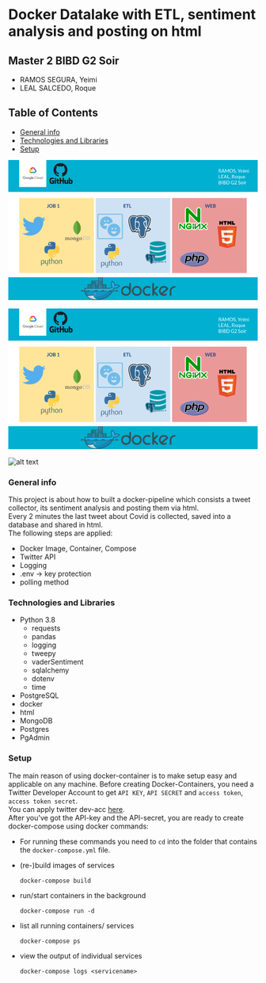 # Docker Datalake with ETL, sentiment analysis and posting on html
 
## Master 2 BIBD G2 Soir
- RAMOS SEGURA, Yeimi
- LEAL SALCEDO, Roque

## Table of Contents
- [General info](#general-info)
- [Technologies and Libraries](#technologies-and-libraries)
- [Setup](#setup)

![Toronto Canda 2018](/Docker.png)

![Image text](https://github.com/roqueleal/datalake/blob/main/Docker.png) 

![alt text](https://github.com/[username]/[reponame]/blob/[branch]/image.jpg?raw=true)

### General info
This project is about how to built a docker-pipeline which consists a tweet collector, its sentiment analysis and posting them via html.  
Every 2 minutes the last tweet about Covid is collected, saved into a database and shared in html.  
The following steps are applied:
- Docker Image, Container, Compose
- Twitter API
- Logging
- .env -> key protection
- polling method

### Technologies and Libraries
- Python 3.8
	- requests
	- pandas
	- logging
	- tweepy
	- vaderSentiment
	- sqlalchemy
	- dotenv
	- time
- PostgreSQL
- docker
- html
- MongoDB
- Postgres
- PgAdmin

### Setup
The main reason of using docker-container is to make setup easy and applicable on any machine.
Before creating Docker-Containers, you need a Twitter Developer Account to get `API KEY`, `API SECRET` and `access token`, `access token secret`.  
You can apply twitter dev-acc [here](https://developer.twitter.com/en/apply).  
After you've got the API-key and the API-secret, you are ready to create docker-compose using docker commands:
- For running these commands you need to `cd` into the folder that contains the `docker-compose.yml` file.

- (re-)build images of services 
    ```
    docker-compose build
    ```

- run/start containers in the background
    ```
    docker-compose run -d
    ```

- list all running containers/ services
    ```
    docker-compose ps
    ```

- view the output of individual services
    ```
    docker-compose logs <servicename>
    ```
